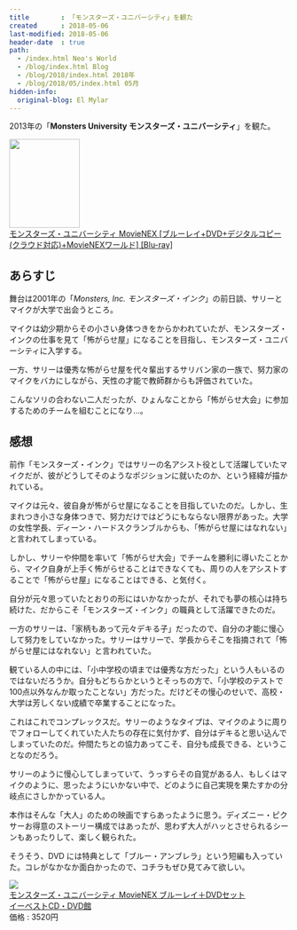 ```yaml
---
title        : 「モンスターズ・ユニバーシティ」を観た
created      : 2018-05-06
last-modified: 2018-05-06
header-date  : true
path:
  - /index.html Neo's World
  - /blog/index.html Blog
  - /blog/2018/index.html 2018年
  - /blog/2018/05/index.html 05月
hidden-info:
  original-blog: El Mylar
---
```


2013年の「**Monsters University モンスターズ・ユニバーシティ**」を観た。

<div class="ad-amazon">
  <div class="ad-amazon-image">
    <a href="https://www.amazon.co.jp/dp/B005MH1KPA?tag=neos21-22&amp;linkCode=osi&amp;th=1&amp;psc=1">
      <img src="https://m.media-amazon.com/images/I/613YzIt+gGL._SL160_.jpg" width="127" height="160">
    </a>
  </div>
  <div class="ad-amazon-info">
    <div class="ad-amazon-title">
      <a href="https://www.amazon.co.jp/dp/B005MH1KPA?tag=neos21-22&amp;linkCode=osi&amp;th=1&amp;psc=1">モンスターズ・ユニバーシティ MovieNEX [ブルーレイ+DVD+デジタルコピー(クラウド対応)+MovieNEXワールド] [Blu-ray]</a>
    </div>
  </div>
</div>

## あらすじ

舞台は2001年の「*Monsters, Inc. モンスターズ・インク*」の前日談、サリーとマイクが大学で出会うところ。

マイクは幼少期からその小さい身体つきをからかわれていたが、モンスターズ・インクの仕事を見て「怖がらせ屋」になることを目指し、モンスターズ・ユニバーシティに入学する。

一方、サリーは優秀な怖がらせ屋を代々輩出するサリバン家の一族で、努力家のマイクをバカにしながら、天性の才能で教師群からも評価されていた。

こんなソリの合わない二人だったが、ひょんなことから「怖がらせ大会」に参加するためのチームを組むことになり…。

## 感想

前作「モンスターズ・インク」ではサリーの名アシスト役として活躍していたマイクだが、彼がどうしてそのようなポジションに就いたのか、という経緯が描かれている。

マイクは元々、彼自身が怖がらせ屋になることを目指していたのだ。しかし、生まれつき小さな身体つきで、努力だけではどうにもならない限界があった。大学の女性学長、ディーン・ハードスクランブルからも、「怖がらせ屋にはなれない」と言われてしまっている。

しかし、サリーや仲間を率いて「怖がらせ大会」でチームを勝利に導いたことから、マイク自身が上手く怖がらせることはできなくても、周りの人をアシストすることで「怖がらせ屋」になることはできる、と気付く。

自分が元々思っていたとおりの形にはいかなかったが、それでも夢の核心は持ち続けた、だからこそ「モンスターズ・インク」の職員として活躍できたのだ。

一方のサリーは、「家柄もあって元々デキる子」だったので、自分の才能に慢心して努力をしていなかった。サリーはサリーで、学長からそこを指摘されて「怖がらせ屋にはなれない」と言われていた。

観ている人の中には、「小中学校の頃までは優秀な方だった」という人もいるのではないだろうか。自分もどちらかというとそっちの方で、「小学校のテストで100点以外なんか取ったことない」方だった。だけどその慢心のせいで、高校・大学は芳しくない成績で卒業することになった。

これはこれでコンプレックスだ。サリーのようなタイプは、マイクのように周りでフォローしてくれていた人たちの存在に気付かず、自分はデキると思い込んでしまっていたのだ。仲間たちとの協力あってこそ、自分も成長できる、ということなのだろう。

サリーのように慢心してしまっていて、うっすらその自覚がある人、もしくはマイクのように、思ったようにいかない中で、どのように自己実現を果たすかの分岐点にさしかかっている人。

本作はそんな「大人」のための映画ですらあったように思う。ディズニー・ピクサーお得意のストーリー構成ではあったが、思わず大人がハッとさせられるシーンもあったりして、楽しく観られた。

そうそう、DVD には特典として「ブルー・アンブレラ」という短編も入っていた。コレがなかなか面白かったので、コチラもぜひ見てみて欲しい。

<div class="ad-rakuten">
  <div class="ad-rakuten-image">
    <a href="https://hb.afl.rakuten.co.jp/hgc/g00pw792.waxyc192.g00pw792.waxyd13f/?pc=https%3A%2F%2Fitem.rakuten.co.jp%2Febest-dvd%2F0000001193143%2F&amp;m=http%3A%2F%2Fm.rakuten.co.jp%2Febest-dvd%2Fi%2F13911965%2F">
      <img src="https://thumbnail.image.rakuten.co.jp/@0_mall/ebest-dvd/cabinet/971/0000001193143.jpg?_ex=128x128">
    </a>
  </div>
  <div class="ad-rakuten-info">
    <div class="ad-rakuten-title">
      <a href="https://hb.afl.rakuten.co.jp/hgc/g00pw792.waxyc192.g00pw792.waxyd13f/?pc=https%3A%2F%2Fitem.rakuten.co.jp%2Febest-dvd%2F0000001193143%2F&amp;m=http%3A%2F%2Fm.rakuten.co.jp%2Febest-dvd%2Fi%2F13911965%2F">モンスターズ・ユニバーシティ MovieNEX ブルーレイ＋DVDセット</a>
    </div>
    <div class="ad-rakuten-shop">
      <a href="https://hb.afl.rakuten.co.jp/hgc/g00pw792.waxyc192.g00pw792.waxyd13f/?pc=https%3A%2F%2Fwww.rakuten.co.jp%2Febest-dvd%2F&amp;m=http%3A%2F%2Fm.rakuten.co.jp%2Febest-dvd%2F">イーベストCD・DVD館</a>
    </div>
    <div class="ad-rakuten-price">価格 : 3520円</div>
  </div>
</div>
